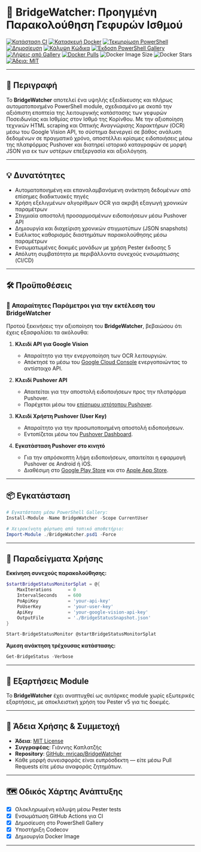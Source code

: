 # 🌉 BridgeWatcher: Προηγμένη Παρακολούθηση Γεφυρών Ισθμού

[![Κατάσταση CI](https://github.com/mrjcap/BridgeWatcher/actions/workflows/ci.yml/badge.svg)](https://github.com/mrjcap/BridgeWatcher/actions/workflows/ci.yml)
[![Κατασκευή Docker](https://github.com/mrjcap/BridgeWatcher/actions/workflows/docker-build.yml/badge.svg)](https://github.com/mrjcap/BridgeWatcher/actions/workflows/docker-build.yml)
[![Τεκμηρίωση PowerShell](https://github.com/mrjcap/BridgeWatcher/actions/workflows/powershell-docs.yml/badge.svg)](https://github.com/mrjcap/BridgeWatcher/actions/workflows/powershell-docs.yml)
[![Δημοσίευση](https://github.com/mrjcap/BridgeWatcher/actions/workflows/publish.yml/badge.svg)](https://github.com/mrjcap/BridgeWatcher/actions/workflows/publish.yml)
[![Κάλυψη Κώδικα](https://codecov.io/gh/mrjcap/BridgeWatcher/branch/main/graph/badge.svg)](https://app.codecov.io/gh/mrjcap/BridgeWatcher)
[![Έκδοση PowerShell Gallery](https://img.shields.io/powershellgallery/v/BridgeWatcher?color=blue)](https://www.powershellgallery.com/packages/BridgeWatcher)
[![Λήψεις από Gallery](https://img.shields.io/powershellgallery/dt/BridgeWatcher?color=blue)](https://www.powershellgallery.com/packages/BridgeWatcher)
[![Docker Pulls](https://img.shields.io/docker/pulls/mrjcap/bridgewatcher.svg)](https://hub.docker.com/r/mrjcap/bridgewatcher/)
![Docker Image Size](https://img.shields.io/docker/image-size/mrjcap/bridgewatcher/latest)
![Docker Stars](https://img.shields.io/docker/stars/mrjcap/bridgewatcher)
[![Άδεια: MIT](https://img.shields.io/badge/License-MIT-yellow.svg)](https://opensource.org/licenses/MIT)

---

## 📖 Περιγραφή

Το **BridgeWatcher** αποτελεί ένα υψηλής εξειδίκευσης και πλήρως αυτοματοποιημένο PowerShell module, σχεδιασμένο με σκοπό την αξιόπιστη εποπτεία της λειτουργικής κατάστασης των γεφυρών Ποσειδωνίας και Ισθμίας στον Ισθμό της Κορίνθου. Με την αξιοποίηση τεχνικών HTML scraping και Οπτικής Αναγνώρισης Χαρακτήρων (OCR) μέσω του Google Vision API, το σύστημα διενεργεί σε βάθος ανάλυση δεδομένων σε πραγματικό χρόνο, αποστέλλει κρίσιμες ειδοποιήσεις μέσω της πλατφόρμας Pushover και διατηρεί ιστορικό καταγραφών σε μορφή JSON για εκ των υστέρων επεξεργασία και αξιολόγηση.

---

## 💡 Δυνατότητες

- Αυτοματοποιημένη και επαναλαμβανόμενη ανάκτηση δεδομένων από επίσημες διαδικτυακές πηγές
- Χρήση εξελιγμένων αλγορίθμων OCR για ακριβή εξαγωγή χρονικών παραμέτρων
- Στιγμιαία αποστολή προσαρμοσμένων ειδοποιήσεων μέσω Pushover API
- Δημιουργία και διαχείριση χρονικών στιγμιοτύπων (JSON snapshots)
- Ευέλικτος καθορισμός διαστημάτων παρακολούθησης μέσω παραμέτρων
- Ενσωματωμένες δοκιμές μονάδων με χρήση Pester έκδοσης 5
- Απόλυτη συμβατότητα με περιβάλλοντα συνεχούς ενσωμάτωσης (CI/CD)

---

## 🛠️ Προϋποθέσεις

### 📄 **Απαραίτητες Παράμετροι για την εκτέλεση του BridgeWatcher**

Προτού ξεκινήσεις την αξιοποίηση του **BridgeWatcher**, βεβαιώσου ότι έχεις εξασφαλίσει τα ακόλουθα:

1. **Κλειδί API για Google Vision**
   - Απαραίτητο για την ενεργοποίηση των OCR λειτουργιών.
   - Απόκτησέ το μέσω του [Google Cloud Console](https://console.cloud.google.com/) ενεργοποιώντας το αντίστοιχο API.

2. **Κλειδί Pushover API**
   - Απαιτείται για την αποστολή ειδοποιήσεων προς την πλατφόρμα Pushover.
   - Παρέχεται μέσω του [επίσημου ιστότοπου Pushover](https://pushover.net/).

3. **Κλειδί Χρήστη Pushover (User Key)**
   - Απαραίτητο για την προσωποποιημένη αποστολή ειδοποιήσεων.
   - Εντοπίζεται μέσω του [Pushover Dashboard](https://pushover.net/).

4. **Εγκατάσταση Pushover στο κινητό**
   - Για την απρόσκοπτη λήψη ειδοποιήσεων, απαιτείται η εφαρμογή Pushover σε Android ή iOS.
   - Διαθέσιμη στο [Google Play Store](https://play.google.com/store/apps/details?id=net.superblock.pushover) και στο [Apple App Store](https://apps.apple.com/us/app/pushover/id506088175).

---

## 📦 Εγκατάσταση

```powershell
# Εγκατάσταση μέσω PowerShell Gallery:
Install-Module -Name BridgeWatcher -Scope CurrentUser

# Χειροκίνητη φόρτωση από τοπικό αποθετήριο:
Import-Module ./BridgeWatcher.psd1 -Force
```

---

## 🚀 Παραδείγματα Χρήσης

**Εκκίνηση συνεχούς παρακολούθησης:**

```powershell
$startBridgeStatusMonitorSplat = @{
    MaxIterations      = 0
    IntervalSeconds    = 600
    PoApiKey           = 'your-api-key'
    PoUserKey          = 'your-user-key'
    ApiKey             = 'your-google-vision-api-key'
    OutputFile         = './BridgeStatusSnapshot.json'
}

Start-BridgeStatusMonitor @startBridgeStatusMonitorSplat
```

**Άμεση ανάκτηση τρέχουσας κατάστασης:**

```powershell
Get-BridgeStatus -Verbose
```

---

## 🧩 Εξαρτήσεις Module

Το **BridgeWatcher** έχει αναπτυχθεί ως αυτάρκες module χωρίς εξωτερικές εξαρτήσεις, με αποκλειστική χρήση του Pester v5 για τις δοκιμές.

---

## 📝 Άδεια Χρήσης & Συμμετοχή

- **Άδεια**: [MIT License](https://opensource.org/licenses/MIT)
- **Συγγραφέας**: Γιάννης Καπλατζής
- **Repository**: [GitHub: mrjcap/BridgeWatcher](https://github.com/mrjcap/BridgeWatcher)
- Κάθε μορφή συνεισφοράς είναι ευπρόσδεκτη — είτε μέσω Pull Requests είτε μέσω αναφοράς ζητημάτων.

---

## 🗺️ Οδικός Χάρτης Ανάπτυξης

- [x] Ολοκληρωμένη κάλυψη μέσω Pester tests
- [x] Ενσωμάτωση GitHub Actions για CI
- [x] Δημοσίευση στο PowerShell Gallery
- [x] Υποστήριξη Codecov
- [x] Δημιουργία Docker Image

---
